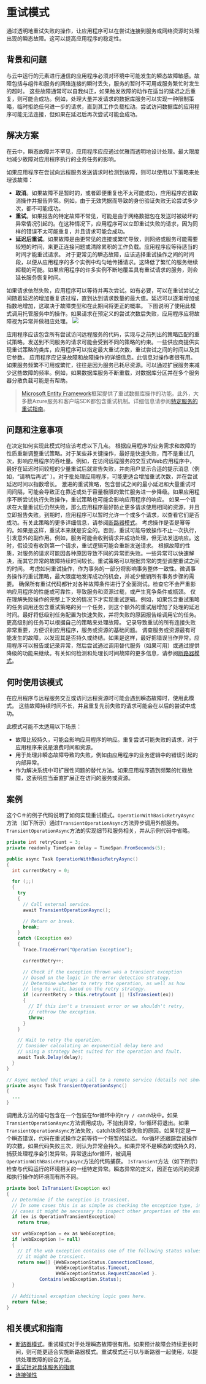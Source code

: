 # 重试模式

通过透明地重试失败的操作，让应用程序可以在尝试连接到服务或网络资源时处理出现的瞬态故障。这可以提高应用程序的稳定性。

## 背景和问题

与云中运行的元素进行通信的应用程序必须对环境中可能发生的瞬态故障敏感。故障包括与组件和服务的网络连接的瞬时丢失，服务的暂时不可用或服务繁忙时发生的超时。
这些故障通常可以自我纠正，如果触发故障的动作在适当的延迟之后重复，则可能会成功。例如，处理大量并发请求的数据库服务可以实现一种限制策略，临时拒绝任何进一步的请求，直到其工作负载松动。尝试访问数据库的应用程序可能无法连接，但如果在延迟后再次尝试可能会成功。

## 解决方案

在云中，瞬态故障并不罕见，应用程序应应通过优雅而透明地设计处理。最大限度地减少故障对应用程序执行的业务任务的影响。

如果应用程序在尝试向远程服务发送请求时检测到故障，则可以使用以下策略来处理该故障：
* **取消**。如果故障不是暂时的，或者即便重复也不太可能成功，应用程序应该取消操作并报告异常。例如，由于无效凭据而导致的身份验证失败无论尝试多少次，都不可能成功。
* **重试**。如果报告的特定故障不常见，可能是由于网络数据包在发送时被破坏的异常情况引起的。在这种情况下，应用程序可以立即重试失败的请求，因为同样的错误不太可能重复，并且请求可能会成功。
* **延迟后重试**。如果故障是由更常见的连接或繁忙导致，则网络或服务可能需要较短的时间，来更正连接问题或清除累积的工作负载。应用程序应等待适当的时间才能重试请求。
对于更常见的瞬态故障，应该选择重试操作之间的时间段，以便从应用程序的多个实例中均匀地传播请求。这降低了繁忙的服务继续超载的可能。如果应用程序的许多实例不断地覆盖具有重试请求的服务，则会延长服务恢复时间。

如果请求依然失败，应用程序可以等待并再次尝试。如有必要，可以在重试尝试之间随着延迟的增加重复该过程，直到达到请求数量的最大值。延迟可以逐渐增加或指数地增加，这取决于故障类型和在此期间将更正的概率。
下图说明了使用此模式调用托管服务中的操作。如果请求在预定义的尝试次数后失败，应用程序应将故障视为异常并做相应处理。
![](https://docs.microsoft.com/en-us/azure/architecture/patterns/_images/retry-pattern.png)

应用程序应该包含所有尝试访问远程服务的代码，实现与之前列出的策略匹配的重试策略。发送到不同服务的请求可能会受到不同的策略的约束。一些供应商提供实现重试策略的类库，应用程序可以指定最大重试次数，重试尝试之间的时间以及其它参数。
应用程序应记录故障和故障操作的详细信息。此信息对操作者很有用。如果服务频繁不可用或繁忙，往往是因为服务已耗尽资源。可以通过扩展服务来减少这些故障的频率。例如，如果数据库服务不断重载，对数据库分区并在多个服务器分散负载可能是有帮助。
>[Microsoft Entity Framework](https://docs.microsoft.com/ef/)框架提供了重试数据库操作的功能。此外，大多数Azure服务和客户端SDK都包含重试机制。详细信息请参阅[特定服务的重试指南](https://docs.microsoft.com/en-us/azure/architecture/best-practices/retry-service-specific)。

## 问题和注意事项

在决定如何实现此模式时应该考虑以下几点。
根据应用程序的业务需求和故障的性质重新调整重试策略。对于某些非关键操作，最好是快速失败，而不是重试几次，影响应用程序的吞吐量。例如，在访问远程服务的交互式Web应用程序中，最好在延迟时间较短的少量重试后就宣告失败，并向用户显示合适的提示消息（例如，“请稍后再试” ）。对于批处理应用程序，可能更适合增加重试次数，并在尝试延迟时间以指数增长。
激进的重试策略，包含尝试之间的最小延迟和大量重试时间间隔，可能会导致正在靠近或处于容量极限的繁忙服务进一步降级。如果应用程序不断尝试执行失败操作，重试策略也可能会影响应用程序的响应。
如果一个请求在大量重试后仍然失败，那么应用程序最好防止更多请求使用相同的资源，并且立即报告失败。到期时，应用程序可以暂时允许一个或多个请求，以查看它们是否成功。有关此策略的更多详细信息，请参阅[断路器模式](circuit-breaker.html)。
考虑操作是否是幂等的。如果是这样，重试本来就是安全的。否则，重试可能导致操作不止一次执行，引发意外的副作用。例如，服务可能会收到请求并成功处理，但无法发送响应。这时，假设没有收到第一个请求，重试逻辑可能会重新发送请求。
根据故障的性质，对服务的请求可能因各种原因导致不同的异常而失败。一些异常可以快速解决，而其它异常的故障持续时间较长。重试策略可以根据异常的类型调整重试之间的时间。
考虑如何重试操作，作为事务的一部分将影响事务整体一致性。微调事务操作的重试策略，最大限度地发挥成功的机会，并减少撤销所有事务步骤的需要。
确保所有重试代码都针对各种故障条件进行了全面测试。检查它不会严重影响应用程序的性能或可靠性，导致服务和资源过载，或产生竞争条件或瓶颈。
仅在理解失败操作的完整上下文的情况下才实现重试逻辑。例如，如果包含重试策略的任务调用还包含重试策略的另一个任务，则这个额外的重试层增加了处理的延迟时间。最好将低级别任务配置为快速失败，并将失败的原因报告给调用它的任务。更高级别的任务可以根据自己的策略来处理故障。
记录导致重试的所有连接失败非常重要，方便识别应用程序，服务或资源的基础问题。
调查服务或资源最有可能发生的故障，以发现其是否持久或终结。如果是这样，最好把错误当作异常。应用程序可以报告或记录异常，然后尝试通过调用替代服务（如果可用）或通过提供降级的功能来继续。有关如何检测和处理长时间故障的更多信息，请参阅[断路器模式](circuit-breaker.html)。
## 何时使用该模式

在应用程序与远程服务交互或访问远程资源时可能会遇到瞬态故障时，使用此模式。 这些故障持续时间不长，并且重复先前失败的请求可能会在以后的尝试中成功。

此模式可能不太适用以下场景：

* 故障比较持久，可能会影响应用程序的响应。重复尝试可能失败的请求，对于应用程序来说是浪费时间和资源。
* 用于处理非瞬态故障导致的失败，例如由应用程序的业务逻辑中的错误引起的内部异常。
* 作为解决系统中可扩展性问题的替代方法。如果应用程序遇到频繁的忙碌故障，这表明应当垂直扩展正在访问的服务或资源。

## 案例

这个C＃的例子代码说明了如何实现重试模式。`OperationWithBasicRetryAsync`方法（如下所示）通过`TransientOperationAsync`方法异步调用外部服务。`TransientOperationAsync`方法的实现细节和服务相关，并从示例代码中省略。

```java
private int retryCount = 3;
private readonly TimeSpan delay = TimeSpan.FromSeconds(5);

public async Task OperationWithBasicRetryAsync()
{
  int currentRetry = 0;

  for (;;)
  {
    try
    {
      // Call external service.
      await TransientOperationAsync();

      // Return or break.
      break;
    }
    catch (Exception ex)
    {
      Trace.TraceError("Operation Exception");

      currentRetry++;

      // Check if the exception thrown was a transient exception
      // based on the logic in the error detection strategy.
      // Determine whether to retry the operation, as well as how
      // long to wait, based on the retry strategy.
      if (currentRetry > this.retryCount || !IsTransient(ex))
      {
        // If this isn't a transient error or we shouldn't retry, 
        // rethrow the exception.
        throw;
      }
    }

    // Wait to retry the operation.
    // Consider calculating an exponential delay here and
    // using a strategy best suited for the operation and fault.
    await Task.Delay(delay);
  }
}

// Async method that wraps a call to a remote service (details not shown).
private async Task TransientOperationAsync()
{
  ...
}
```

调用此方法的语句包含在一个包装在for循环中的`try / catch`块中。如果`TransientOperationAsync`方法调用成功，不抛出异常，for循环将退出。如果`TransientOperationAsync`方法失败，catch块将检查失败的原因。如果判定是一个瞬态错误，代码在重试操作之前等待一个短暂的延迟。
for循环还跟踪尝试操作的次数，如果代码失败三次，则认为异常会持久。如果异常不是瞬态的或持久的，捕获处理程序会引发异常。异常退出for循环，被调用`OperationWithBasicRetryAsync`方法的代码捕获。
`IsTransient`方法（如下所示）检查与代码运行的环境相关的一组特定异常。瞬态异常的定义，因正在访问的资源和执行操作的环境而有所不同。

```java
private bool IsTransient(Exception ex)
{
  // Determine if the exception is transient.
  // In some cases this is as simple as checking the exception type, in other
  // cases it might be necessary to inspect other properties of the exception.
  if (ex is OperationTransientException)
    return true;

  var webException = ex as WebException;
  if (webException != null)
  {
    // If the web exception contains one of the following status values
    // it might be transient.
    return new[] {WebExceptionStatus.ConnectionClosed,
                  WebExceptionStatus.Timeout,
                  WebExceptionStatus.RequestCanceled }.
            Contains(webException.Status);
  }

  // Additional exception checking logic goes here.
  return false;
}
```
## 相关模式和指南

* [断路器模式](circuit-breaker.md)。重试模式对于处理瞬态故障很有用。如果预计故障会持续更长时间，则可能更适合实施断路器模式。重试模式还可以与断路器一起使用，以提供处理故障的综合方法。
* [重试针对具体服务的指南](https://docs.microsoft.com/en-us/azure/architecture/best-practices/retry-service-specific)
* [连接弹性](https://docs.microsoft.com/en-us/ef/core/miscellaneous/connection-resiliency)